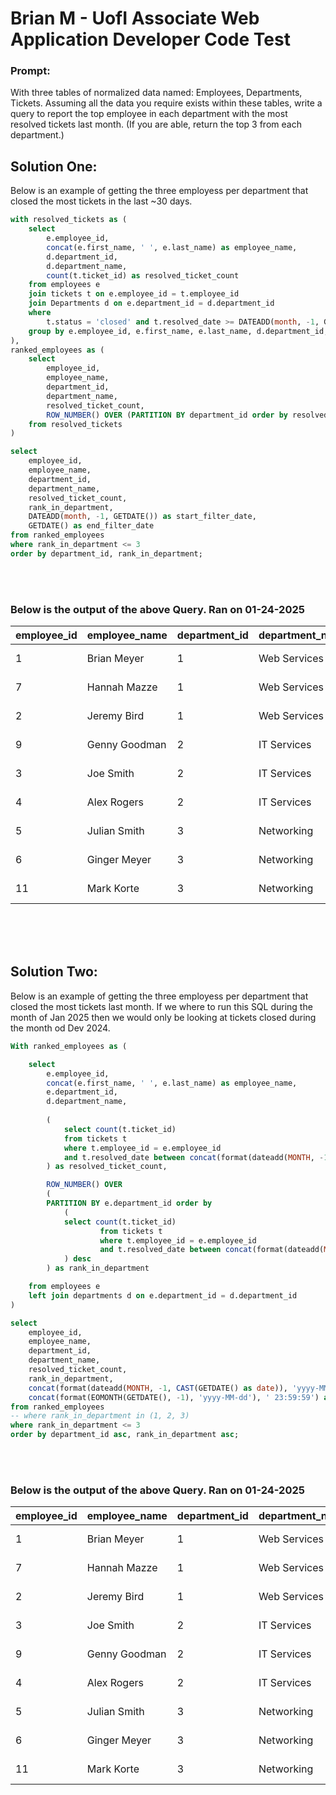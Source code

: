 # Brian M - UofI Associate Web Application Developer Code Test

### Prompt:
With three tables of normalized data named: Employees, Departments, Tickets. Assuming all the data you require exists within these tables, write a query to report the top employee in each department with the most resolved tickets last month.  (If you are able, return the top 3 from each department.)



## Solution One:

Below is an example of getting the three employess per department that closed the most tickets in the last ~30 days.

```sql
with resolved_tickets as (
    select 
        e.employee_id,
        concat(e.first_name, ' ', e.last_name) as employee_name,
        d.department_id,
        d.department_name,
        count(t.ticket_id) as resolved_ticket_count
    from employees e
    join tickets t on e.employee_id = t.employee_id
    join Departments d on e.department_id = d.department_id
    where 
		t.status = 'closed' and t.resolved_date >= DATEADD(month, -1, GETDATE())
    group by e.employee_id, e.first_name, e.last_name, d.department_id, d.department_name
),
ranked_employees as (
    select 
        employee_id,
        employee_name,
        department_id,
        department_name,
        resolved_ticket_count,
        ROW_NUMBER() OVER (PARTITION BY department_id order by resolved_ticket_count desc) as rank_in_department
    from resolved_tickets
)

select 
    employee_id,
    employee_name,
	department_id,
    department_name,
    resolved_ticket_count,
	rank_in_department,
	DATEADD(month, -1, GETDATE()) as start_filter_date,
	GETDATE() as end_filter_date
from ranked_employees
where rank_in_department <= 3
order by department_id, rank_in_department;
```

</br>
</br>

### Below is the output of the above Query. Ran on 01-24-2025

| employee_id | employee_name | department_id | department_name | resolved_ticket_count | rank_in_department | start_filter_date       | end_filter_date         |
|-------------|---------------|---------------|-----------------|-----------------------|--------------------|-------------------------|-------------------------|
| 1           | Brian Meyer   | 1             | Web Services    | 9                     | 1                  | 2024-12-24 23:39:32.113| 2025-01-24 23:39:32.113|
| 7           | Hannah Mazze  | 1             | Web Services    | 5                     | 2                  | 2024-12-24 23:39:32.113| 2025-01-24 23:39:32.113|
| 2           | Jeremy Bird   | 1             | Web Services    | 4                     | 3                  | 2024-12-24 23:39:32.113| 2025-01-24 23:39:32.113|
| 9           | Genny Goodman | 2             | IT Services     | 10                    | 1                  | 2024-12-24 23:39:32.113| 2025-01-24 23:39:32.113|
| 3           | Joe Smith     | 2             | IT Services     | 9                     | 2                  | 2024-12-24 23:39:32.113| 2025-01-24 23:39:32.113|
| 4           | Alex Rogers   | 2             | IT Services     | 7                     | 3                  | 2024-12-24 23:39:32.113| 2025-01-24 23:39:32.113|
| 5           | Julian Smith  | 3             | Networking      | 12                    | 1                  | 2024-12-24 23:39:32.113| 2025-01-24 23:39:32.113|
| 6           | Ginger Meyer  | 3             | Networking      | 10                    | 2                  | 2024-12-24 23:39:32.113| 2025-01-24 23:39:32.113|
| 11          | Mark Korte    | 3             | Networking      | 6                     | 3                  | 2024-12-24 23:39:32.113| 2025-01-24 23:39:32.113|



</br>
</br>
</br>

## Solution Two:

Below is an example of getting the three employess per department that closed the most tickets last month. If we where to run this SQL during the month of Jan 2025 then we would only be looking at tickets closed during the month od Dev 2024.

```sql
With ranked_employees as (

    select 
        e.employee_id,
        concat(e.first_name, ' ', e.last_name) as employee_name,
        e.department_id,
        d.department_name,
                
       	(
         	select count(t.ticket_id) 
     	 	from tickets t 
         	where t.employee_id = e.employee_id 
			and t.resolved_date between concat(format(dateadd(MONTH, -1, CAST(GETDATE() AS DATE)), 'yyyy-MM-01'), ' 00:00:00') and concat(format(EOMONTH(GETDATE(), -1), 'yyyy-MM-dd'), ' 23:59:59')
        ) as resolved_ticket_count,

        ROW_NUMBER() OVER 
        (
		PARTITION BY e.department_id order by 
        	(
			select count(t.ticket_id) 
             		from tickets t 
             		where t.employee_id = e.employee_id 
               		and t.resolved_date between concat(format(dateadd(MONTH, -1, CAST(GETDATE() as date)), 'yyyy-MM-01'), ' 00:00:00') and concat(format(EOMONTH(GETDATE(), -1), 'yyyy-MM-dd'), ' 23:59:59')
			) desc
        ) as rank_in_department

    from employees e
    left join departments d on e.department_id = d.department_id
)

select
    employee_id,
    employee_name,
    department_id,
    department_name,
    resolved_ticket_count,
    rank_in_department,
    concat(format(dateadd(MONTH, -1, CAST(GETDATE() as date)), 'yyyy-MM-01'), ' 00:00:00') as start_filter_date,
    concat(format(EOMONTH(GETDATE(), -1), 'yyyy-MM-dd'), ' 23:59:59') as end_filter_date
from ranked_employees
-- where rank_in_department in (1, 2, 3)
where rank_in_department <= 3
order by department_id asc, rank_in_department asc;
```

</br>
</br>

### Below is the output of the above Query. Ran on 01-24-2025

| employee_id | employee_name | department_id | department_name | resolved_ticket_count | rank_in_department | start_filter_date       | end_filter_date         |
|-------------|---------------|---------------|-----------------|-----------------------|--------------------|-------------------------|-------------------------|
| 1           | Brian Meyer   | 1             | Web Services    | 9                     | 1                  | 2024-12-01 00:00:00    | 2024-12-31 23:59:59    |
| 7           | Hannah Mazze  | 1             | Web Services    | 5                     | 2                  | 2024-12-01 00:00:00    | 2024-12-31 23:59:59    |
| 2           | Jeremy Bird   | 1             | Web Services    | 4                     | 3                  | 2024-12-01 00:00:00    | 2024-12-31 23:59:59    |
| 3           | Joe Smith     | 2             | IT Services     | 6                     | 1                  | 2024-12-01 00:00:00    | 2024-12-31 23:59:59    |
| 9           | Genny Goodman | 2             | IT Services     | 5                     | 2                  | 2024-12-01 00:00:00    | 2024-12-31 23:59:59    |
| 4           | Alex Rogers   | 2             | IT Services     | 4                     | 3                  | 2024-12-01 00:00:00    | 2024-12-31 23:59:59    |
| 5           | Julian Smith  | 3             | Networking      | 6                     | 1                  | 2024-12-01 00:00:00    | 2024-12-31 23:59:59    |
| 6           | Ginger Meyer  | 3             | Networking      | 5                     | 2                  | 2024-12-01 00:00:00    | 2024-12-31 23:59:59    |
| 11          | Mark Korte    | 3             | Networking      | 3                     | 3                  | 2024-12-01 00:00:00    | 2024-12-31 23:59:59    |
